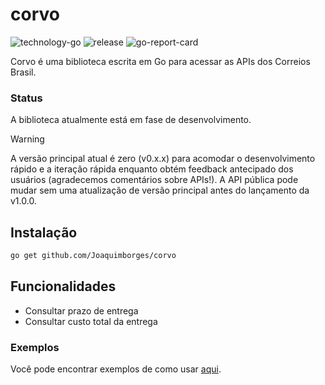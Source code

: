 # corvo

![technology-go](https://img.shields.io/badge/technology-go-blue.svg)
![release](https://img.shields.io/github/v/release/Joaquimborges/corvo)
![go-report-card](https://goreportcard.com/badge/github.com/Joaquimborges/corvo)

Corvo é uma biblioteca escrita em Go para acessar as APIs dos Correios Brasil.

### Status

A biblioteca atualmente está em fase de desenvolvimento.

> [!WARNING]
> A versão principal atual é zero (v0.x.x) para acomodar o desenvolvimento rápido e a iteração rápida enquanto obtém feedback antecipado dos usuários (agradecemos comentários sobre APIs!). A API pública pode mudar sem uma atualização de versão principal antes do lançamento da v1.0.0.

## Instalação

```bash
go get github.com/Joaquimborges/corvo
```

## Funcionalidades

- Consultar prazo de entrega
- Consultar custo total da entrega

### Exemplos

Você pode encontrar exemplos de como usar [aqui](https://github.com/Joaquimborges/corvo/tree/main/exemplos).
